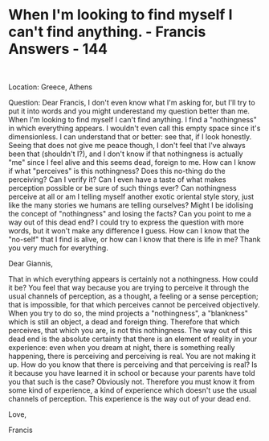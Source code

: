 # When I'm looking to find myself I can't find anything. - Francis Answers - 144

&nbsp;

Location: Greece, Athens&nbsp;

Question: Dear Francis, I don't even know what I'm asking for, but I'll try to put it into words and you might underestand my question better than me. When I'm looking to find myself I can't find anything. I find a &quot;nothingness&quot; in which everything appears. I wouldn't even call this empty space since it's dimensionless. I can understand that or better: see that, if I look honestly. Seeing that does not give me peace though, I don't feel that I've always been that (shouldn't I?), and I don't know if that nothingness is actually &quot;me&quot; since I feel alive and this seems dead, foreign to me. How can I know if what &quot;perceives&quot; is this nothingness? Does this no-thing do the perceiving? Can I verify it? Can I even have a taste of what makes perception possible or be sure of such things ever? Can nothingness perceive at all or am I telling myself another exotic oriental style story, just like the many stories we humans are telling ourselves? Might I be idolising the concept of &quot;nothingness&quot; and losing the facts? Can you point to me a way out of this dead end? I could try to express the question with more words, but it won't make any difference I guess. How can I know that the &quot;no-self&quot; that I find is alive, or how can I know that there is life in me? Thank you very much for everything.

Dear Giannis,

That in which everything appears is certainly not a nothingness. How could it be? You feel that way because you are trying to perceive it through the usual channels of perception, as a thought, a feeling or a sense perception; that is impossible, for that which perceives cannot be perceived objectively. When you try to do so, the mind projects a &quot;nothingness&quot;, a &quot;blankness&quot; which is still an object, a dead and foreign thing. Therefore that which perceives, that which you are, is not this nothingness. The way out of this dead end is the absolute certainty that there is an element of reality in your experience: even when you dream at night, there is something really happening, there is perceiving and perceiving is real. You are not making it up. How do you know that there is perceiving and that perceiving is real? Is it because you have learned it in school or because your parents have told you that such is the case? Obviously not. Therefore you must know it from some kind of experience, a kind of experience which doesn't use the usual channels of perception. This experience is the way out of your dead end.&nbsp;

Love,

Francis




